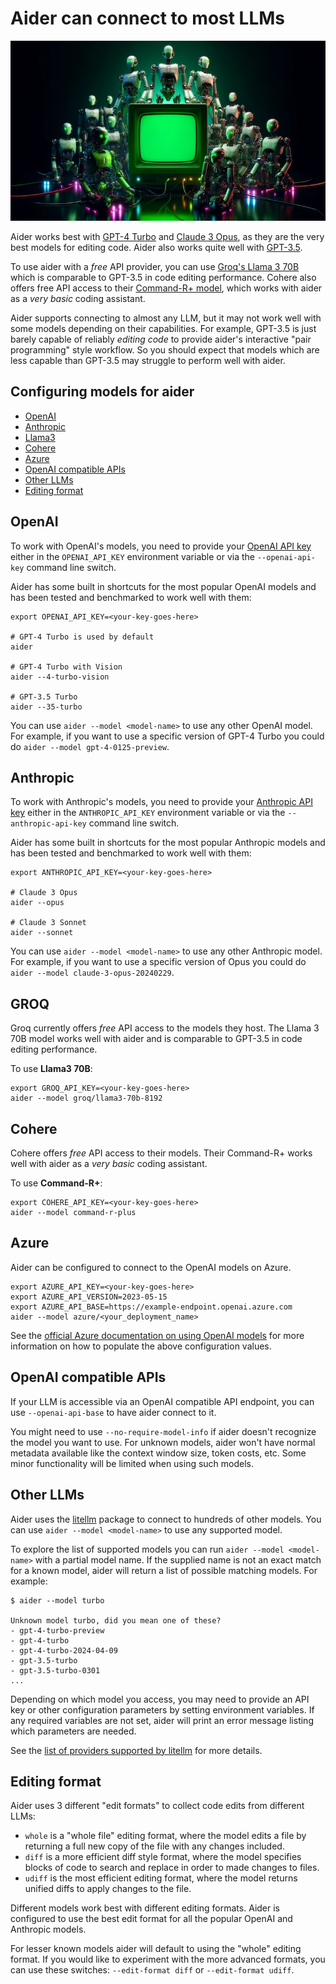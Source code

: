 
# Aider can connect to most LLMs

[![connecting to many LLMs](/assets/llms.jpg)](https://aider.chat/assets/llms.jpg)

Aider works best with [GPT-4 Turbo](#openai) and [Claude 3 Opus](#anthropic),
as they are the very best models for editing code.
Aider also works quite well with [GPT-3.5](#openai).

To use aider with a *free* API provider, you can use [Groq's Llama 3 70B](#llama3)
which is comparable to GPT-3.5 in code editing performance.
Cohere also offers free API access to their [Command-R+ model](#cohere), which works with aider
as a *very basic* coding assistant.

Aider supports connecting to almost any LLM,
but it may not work well with some models depending on their capabilities.
For example, GPT-3.5 is just barely capable of reliably *editing code* to provide aider's
interactive "pair programming" style workflow.
So you should expect that models which are less capable than GPT-3.5 may struggle to perform well with aider.

## Configuring models for aider

- [OpenAI](#openai)
- [Anthropic](#anthropic)
- [Llama3](#groq)
- [Cohere](#cohere)
- [Azure](#azure)
- [OpenAI compatible APIs](#openai-compatible-apis)
- [Other LLMs](#other-llms)
- [Editing format](#editing-format)

## OpenAI

To work with OpenAI's models, you need to provide your
[OpenAI API key](https://help.openai.com/en/articles/4936850-where-do-i-find-my-secret-api-key)
either in the `OPENAI_API_KEY` environment variable or
via the `--openai-api-key` command line switch.

Aider has some built in shortcuts for the most popular OpenAI models and
has been tested and benchmarked to work well with them:

```
export OPENAI_API_KEY=<your-key-goes-here>

# GPT-4 Turbo is used by default
aider

# GPT-4 Turbo with Vision
aider --4-turbo-vision

# GPT-3.5 Turbo
aider --35-turbo
```

You can use `aider --model <model-name>` to use any other OpenAI model.
For example, if you want to use a specific version of GPT-4 Turbo
you could do `aider --model gpt-4-0125-preview`.

## Anthropic

To work with Anthropic's models, you need to provide your
[Anthropic API key](https://docs.anthropic.com/claude/reference/getting-started-with-the-api)
either in the `ANTHROPIC_API_KEY` environment variable or
via the `--anthropic-api-key` command line switch.

Aider has some built in shortcuts for the most popular Anthropic models and
has been tested and benchmarked to work well with them:

```
export ANTHROPIC_API_KEY=<your-key-goes-here>

# Claude 3 Opus
aider --opus

# Claude 3 Sonnet
aider --sonnet
```

You can use `aider --model <model-name>` to use any other Anthropic model.
For example, if you want to use a specific version of Opus
you could do `aider --model claude-3-opus-20240229`.

## GROQ

Groq currently offers *free* API access to the models they host.
The Llama 3 70B model works
well with aider and is comparable to GPT-3.5 in code editing performance.


To use **Llama3 70B**:

```
export GROQ_API_KEY=<your-key-goes-here>
aider --model groq/llama3-70b-8192
```

## Cohere

Cohere offers *free* API access to their models.
Their Command-R+ works well with aider
as a *very basic* coding assistant.

To use **Command-R+**:

```
export COHERE_API_KEY=<your-key-goes-here>
aider --model command-r-plus
```

## Azure

Aider can be configured to connect to the OpenAI models on Azure.

```
export AZURE_API_KEY=<your-key-goes-here>
export AZURE_API_VERSION=2023-05-15
export AZURE_API_BASE=https://example-endpoint.openai.azure.com
aider --model azure/<your_deployment_name>
```

See the
[official Azure documentation on using OpenAI models](https://learn.microsoft.com/en-us/azure/cognitive-services/openai/chatgpt-quickstart?tabs=command-line&pivots=programming-language-python)
for more information on how to populate the above configuration values.

## OpenAI compatible APIs

If your LLM is accessible via an OpenAI compatible API endpoint,
you can use `--openai-api-base` to have aider connect to it.

You might need to use `--no-require-model-info` if aider doesn't
recognize the model you want to use.
For unknown models, aider won't have normal metadata available like
the context window size, token costs, etc.
Some minor functionality will be limited when using such models.

## Other LLMs

Aider uses the [litellm](https://docs.litellm.ai/docs/providers) package
to connect to hundreds of other models.
You can use `aider --model <model-name>` to use any supported model.

To explore the list of supported models you can run `aider --model <model-name>`
with a partial model name.
If the supplied name is not an exact match for a known model, aider will
return a list of possible matching models.
For example:

```
$ aider --model turbo

Unknown model turbo, did you mean one of these?
- gpt-4-turbo-preview
- gpt-4-turbo
- gpt-4-turbo-2024-04-09
- gpt-3.5-turbo
- gpt-3.5-turbo-0301
...
```

Depending on which model you access, you may need to provide an API key
or other configuration parameters by setting environment variables.
If any required variables are not set, aider will print an
error message listing which parameters are needed.

See the [list of providers supported by litellm](https://docs.litellm.ai/docs/providers)
for more details.


## Editing format

Aider uses 3 different "edit formats" to collect code edits from different LLMs:

- `whole` is a "whole file" editing format, where the model edits a file by returning a full new copy of the file with any changes included.
- `diff` is a more efficient diff style format, where the model specifies blocks of code to search and replace in order to made changes to files.
- `udiff` is the most efficient editing format, where the model returns unified diffs to apply changes to the file.

Different models work best with different editing formats.
Aider is configured to use the best edit format for all the popular OpenAI and Anthropic models.

For lesser known models aider will default to using the "whole" editing format.
If you would like to experiment with the more advanced formats, you can
use these switches: `--edit-format diff` or `--edit-format udiff`.
